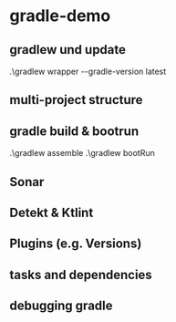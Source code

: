# gradle-demo

## gradlew und update
.\gradlew wrapper --gradle-version latest

## multi-project structure
## gradle build & bootrun
.\gradlew assemble
.\gradlew bootRun

## Sonar

## Detekt & Ktlint

## Plugins (e.g. Versions)

## tasks and dependencies

## debugging gradle